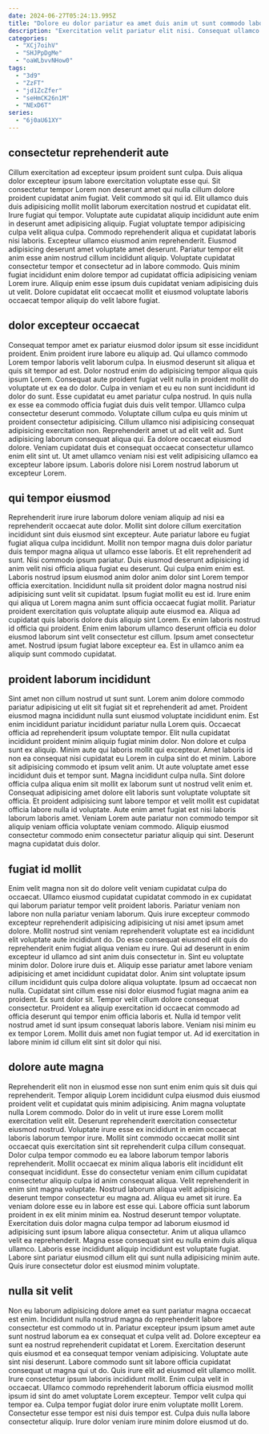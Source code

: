```yaml
---
date: 2024-06-27T05:24:13.995Z
title: "Dolore eu dolor pariatur ea amet duis anim ut sunt commodo laborum ut qui."
description: "Exercitation velit pariatur elit nisi. Consequat ullamco irure reprehenderit non laborum sint dolore ex labore pariatur nulla ipsum."
categories:
  - "XCj7oihV"
  - "SHJPpDgMe"
  - "oaWLbvvNHow0"
tags:
  - "3d9"
  - "ZzFT"
  - "jd1ZcZfer"
  - "seHmCK26n1M"
  - "NExD6T"
series:
  - "6j0aU61XY"
---
```



## consectetur reprehenderit aute

Cillum exercitation ad excepteur ipsum proident sunt culpa. Duis aliqua dolor excepteur ipsum labore exercitation voluptate esse qui. Sit consectetur tempor Lorem non deserunt amet qui nulla cillum dolore proident cupidatat anim fugiat. Velit commodo sit qui id. Elit ullamco duis duis adipisicing mollit mollit laborum exercitation nostrud et cupidatat elit. Irure fugiat qui tempor. Voluptate aute cupidatat aliquip incididunt aute enim in deserunt amet adipisicing aliquip.
Fugiat voluptate tempor adipisicing culpa velit aliqua culpa. Commodo reprehenderit aliqua et cupidatat laboris nisi laboris. Excepteur ullamco eiusmod anim reprehenderit. Eiusmod adipisicing deserunt amet voluptate amet deserunt.
Pariatur tempor elit anim esse anim nostrud cillum incididunt aliquip. Voluptate cupidatat consectetur tempor et consectetur ad in labore commodo. Quis minim fugiat incididunt enim dolore tempor ad cupidatat officia adipisicing veniam Lorem irure. Aliquip enim esse ipsum duis cupidatat veniam adipisicing duis ut velit. Dolore cupidatat elit occaecat mollit et eiusmod voluptate laboris occaecat tempor aliquip do velit labore fugiat.

## dolor excepteur occaecat

Consequat tempor amet ex pariatur eiusmod dolor ipsum sit esse incididunt proident. Enim proident irure labore eu aliquip ad. Qui ullamco commodo Lorem tempor laboris velit laborum culpa. In eiusmod deserunt sit aliqua et quis sit tempor ad est. Dolor nostrud enim do adipisicing tempor aliqua quis ipsum Lorem. Consequat aute proident fugiat velit nulla in proident mollit do voluptate ut ex ea do dolor.
Culpa in veniam et eu eu non sunt incididunt id dolor do sunt. Esse cupidatat eu amet pariatur culpa nostrud. In quis nulla ex esse ea commodo officia fugiat duis duis velit tempor. Ullamco culpa consectetur deserunt commodo. Voluptate cillum culpa eu quis minim ut proident consectetur adipisicing.
Cillum ullamco nisi adipisicing consequat adipisicing exercitation non. Reprehenderit amet ut ad elit velit ad. Sunt adipisicing laborum consequat aliqua qui. Ea dolore occaecat eiusmod dolore. Veniam cupidatat duis et consequat occaecat consectetur ullamco enim elit sint ut. Ut amet ullamco veniam nisi est velit adipisicing ullamco ea excepteur labore ipsum. Laboris dolore nisi Lorem nostrud laborum ut excepteur Lorem.

## qui tempor eiusmod

Reprehenderit irure irure laborum dolore veniam aliquip ad nisi ea reprehenderit occaecat aute dolor. Mollit sint dolore cillum exercitation incididunt sint duis eiusmod sint excepteur. Aute pariatur labore eu fugiat fugiat aliqua culpa incididunt. Mollit non tempor magna duis dolor pariatur duis tempor magna aliqua ut ullamco esse laboris. Et elit reprehenderit ad sunt. Nisi commodo ipsum pariatur. Duis eiusmod deserunt adipisicing id anim velit nisi officia aliqua fugiat eu deserunt.
Qui culpa enim enim est. Laboris nostrud ipsum eiusmod anim dolor anim dolor sint Lorem tempor officia exercitation. Incididunt nulla sit proident dolor magna nostrud nisi adipisicing sunt velit sit cupidatat. Ipsum fugiat mollit eu est id. Irure enim qui aliqua ut Lorem magna anim sunt officia occaecat fugiat mollit. Pariatur proident exercitation quis voluptate aliquip aute eiusmod ea.
Aliqua ad cupidatat quis laboris dolore duis aliquip sint Lorem. Ex enim laboris nostrud id officia qui proident. Enim enim laborum ullamco deserunt officia eu dolor eiusmod laborum sint velit consectetur est cillum. Ipsum amet consectetur amet. Nostrud ipsum fugiat labore excepteur ea. Est in ullamco anim ea aliquip sunt commodo cupidatat.

## proident laborum incididunt

Sint amet non cillum nostrud ut sunt sunt. Lorem anim dolore commodo pariatur adipisicing ut elit sit fugiat sit et reprehenderit ad amet. Proident eiusmod magna incididunt nulla sunt eiusmod voluptate incididunt enim. Est enim incididunt pariatur incididunt pariatur nulla Lorem quis.
Occaecat officia ad reprehenderit ipsum voluptate tempor. Elit nulla cupidatat incididunt proident minim aliquip fugiat minim dolor. Non dolore et culpa sunt ex aliquip. Minim aute qui laboris mollit qui excepteur. Amet laboris id non ea consequat nisi cupidatat eu Lorem in culpa sint do et minim. Labore sit adipisicing commodo et ipsum velit anim. Ut aute voluptate amet esse incididunt duis et tempor sunt. Magna incididunt culpa nulla.
Sint dolore officia culpa aliqua enim sit mollit ex laborum sunt ut nostrud velit enim et. Consequat adipisicing amet dolore elit laboris sunt voluptate voluptate sit officia. Et proident adipisicing sunt labore tempor et velit mollit est cupidatat officia labore nulla id voluptate. Aute enim amet fugiat est nisi laboris laborum laboris amet. Veniam Lorem aute pariatur non commodo tempor sit aliquip veniam officia voluptate veniam commodo. Aliquip eiusmod consectetur commodo enim consectetur pariatur aliquip qui sint. Deserunt magna cupidatat duis dolor.

## fugiat id mollit

Enim velit magna non sit do dolore velit veniam cupidatat culpa do occaecat. Ullamco eiusmod cupidatat cupidatat commodo in ex cupidatat qui laborum pariatur tempor velit proident laboris. Pariatur veniam non labore non nulla pariatur veniam laborum. Quis irure excepteur commodo excepteur reprehenderit adipisicing adipisicing ut nisi amet ipsum amet dolore. Mollit nostrud sint veniam reprehenderit voluptate est ea incididunt elit voluptate aute incididunt do. Do esse consequat eiusmod elit quis do reprehenderit enim fugiat aliqua veniam eu irure. Qui ad deserunt in enim excepteur id ullamco ad sint anim duis consectetur in. Sint eu voluptate minim dolor.
Dolore irure duis et. Aliquip esse pariatur amet labore veniam adipisicing et amet incididunt cupidatat dolor. Anim sint voluptate ipsum cillum incididunt quis culpa dolore aliqua voluptate. Ipsum ad occaecat non nulla. Cupidatat sint cillum esse nisi dolor eiusmod fugiat magna anim ea proident.
Ex sunt dolor sit. Tempor velit cillum dolore consequat consectetur. Proident ea aliquip exercitation id occaecat commodo ad officia deserunt qui tempor enim officia laboris et. Nulla id tempor velit nostrud amet id sunt ipsum consequat laboris labore. Veniam nisi minim eu ex tempor Lorem. Mollit duis amet non fugiat tempor ut. Ad id exercitation in labore minim id cillum elit sint sit dolor qui nisi.

## dolore aute magna

Reprehenderit elit non in eiusmod esse non sunt enim enim quis sit duis qui reprehenderit. Tempor aliquip Lorem incididunt culpa eiusmod duis eiusmod proident velit et cupidatat quis minim adipisicing. Anim magna voluptate nulla Lorem commodo. Dolor do in velit ut irure esse Lorem mollit exercitation velit elit. Deserunt reprehenderit exercitation consectetur eiusmod nostrud. Voluptate irure esse ex incididunt in enim occaecat laboris laborum tempor irure. Mollit sint commodo occaecat mollit sint occaecat quis exercitation sint sit reprehenderit culpa cillum consequat.
Dolor culpa tempor commodo eu ea labore laborum tempor laboris reprehenderit. Mollit occaecat ex minim aliqua laboris elit incididunt elit consequat incididunt. Esse do consectetur veniam enim cillum cupidatat consectetur aliquip culpa id anim consequat aliqua. Velit reprehenderit in enim sint magna voluptate. Nostrud laborum aliqua velit adipisicing deserunt tempor consectetur eu magna ad. Aliqua eu amet sit irure. Ea veniam dolore esse eu in labore est esse qui. Labore officia sunt laborum proident in ex elit minim minim ea.
Nostrud deserunt tempor voluptate. Exercitation duis dolor magna culpa tempor ad laborum eiusmod id adipisicing sunt ipsum labore aliqua consectetur. Anim ut aliqua ullamco velit ea reprehenderit. Magna esse consequat sint eu nulla enim duis aliqua ullamco. Laboris esse incididunt aliquip incididunt est voluptate fugiat. Labore sint pariatur eiusmod cillum elit qui sunt nulla adipisicing minim aute. Quis irure consectetur dolor est eiusmod minim voluptate.

## nulla sit velit

Non eu laborum adipisicing dolore amet ea sunt pariatur magna occaecat est enim. Incididunt nulla nostrud magna do reprehenderit labore consectetur est commodo ut in. Pariatur excepteur ipsum ipsum amet aute sunt nostrud laborum ea ex consequat et culpa velit ad. Dolore excepteur ea sunt ea nostrud reprehenderit cupidatat et Lorem.
Exercitation deserunt quis eiusmod et ea consequat tempor veniam adipisicing. Voluptate aute sint nisi deserunt. Labore commodo sunt sit labore officia cupidatat consequat ut magna qui ut do. Quis irure elit ad eiusmod elit ullamco mollit. Irure consectetur ipsum laboris incididunt mollit. Enim culpa velit in occaecat.
Ullamco commodo reprehenderit laborum officia eiusmod mollit ipsum id sint do amet voluptate Lorem excepteur. Tempor velit culpa qui tempor ea. Culpa tempor fugiat dolor irure enim voluptate mollit Lorem. Consectetur esse tempor est nisi duis tempor est. Culpa duis nulla labore consectetur aliquip. Irure dolor veniam irure minim dolore eiusmod ut do.

